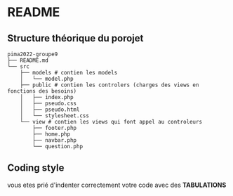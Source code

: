 # README

## Structure théorique du porojet

```
pima2022-groupe9
├── README.md
└── src
    ├── models # contien les models
    │   └── model.php
    ├── public # contien les controlers (charges des views en fonctions des besoins)
    │   ├── index.php
    │   ├── pseudo.css
    │   ├── pseudo.html
    │   └── stylesheet.css
    └── view # contien les views qui font appel au controleurs
        ├── footer.php
        ├── home.php
        ├── navbar.php
        └── question.php
```

## Coding style

vous etes prié d'indenter correctement votre code avec des **TABULATIONS**




